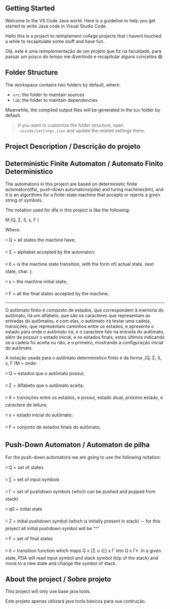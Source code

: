 ## Getting Started

Welcome to the VS Code Java world. Here is a guideline to help you get started to write Java code in Visual Studio Code.

Hello this is a project to reimplement college projects that i havent touched a while to recapitulate some stuff and have fun.

Olá, este é uma reimplementação de um projeto que fiz na faculdade, para passar um pouco do tempo me divertindo e recapitular alguns conceitos 😄

## Folder Structure

The workspace contains two folders by default, where:

- `src`: the folder to maintain sources
- `lib`: the folder to maintain dependencies

Meanwhile, the compiled output files will be generated in the `bin` folder by default.

> If you want to customize the folder structure, open `.vscode/settings.json` and update the related settings there.

## Project Description / Descrição do projeto

## Deterministic Finite Automaton / Automato Finito Deterministico

The automatons in this project are based on deterministic finite automaton(dfa), push-down automatons(pda) and turing machines(tm), and it is an algorithms for a finite-state machine that accepts or rejects a given string of symbols.

The notation used for dfa in this project is like the following:

M (Q, Σ, δ, s, F )

Where:

◽ Q = all states the machine have;

◽ Σ = alphabet accepted by the automaton;

◽ δ = is the machine state transition, with the form of( actual state, next state, char. );

◽ s = the machine initial state;

◽ F = all the final states accepted by the machine;

---

O autômato finito é composto de estados, que correspondem à memória do autômato,
há um alfabeto, que são os caracteres que representam as entradas do autômatos, e
com elas, o autômato irá testar uma cadeia, transições, que representam caminhos entre
os estados, e apresenta o estado para onde o autômato irá, e o caractere lido na entrada
do autômato, além de possuir o estado inicial, e os estados finais, estes últimos
indicando se a cadeia foi aceita ou não, e o primeiro, mostrando a configuração inicial do
autômato.

A notação usada para o autômato deterministico finito é da forma ,(Q, Σ, δ, s, F )M =
onde:

◽ Q = estados que o autômato possui;

◽ Σ = Alfabeto que o autômato aceita;

◽ δ = transições entre os estados, e possui, estado atual, próximo estado, e
caractere de leitura;

◽ s = estado inicial do autômato;

◽ F = conjunto de estados finais do autômato;

## Push-Down Automaton / Automaton de pilha

For the push-down automatons we are going to use the following notation:

◽ Q = set of states

◽ ∑ = set of input symbols

◽ Γ = set of pushdown symbols (which can be pushed and popped from stack)

◽ q0 = initial state

◽ Z = initial pushdown symbol (which is initially present in stack) -- for this project all initial pushdown symbol will be "^"

◽ F = set of final states

◽ δ = transition function which maps Q x {Σ ∪ ∈} x Γ into Q x Γ*. In a given state, PDA will read input symbol and stack symbol (top of the stack) and move to a new state and change the symbol of stack.

## About the project / Sobre projeto

This project will only use base java tools.

Este projeto apenas utilizará java tools básicos para sua contrução.
